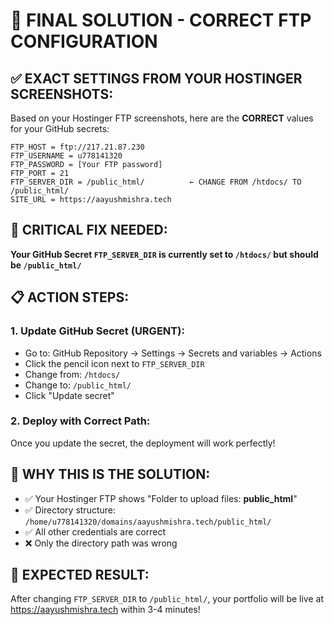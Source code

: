 # 🎯 FINAL SOLUTION - CORRECT FTP CONFIGURATION

## ✅ **EXACT SETTINGS FROM YOUR HOSTINGER SCREENSHOTS:**

Based on your Hostinger FTP screenshots, here are the **CORRECT** values for your GitHub secrets:

```
FTP_HOST = ftp://217.21.87.230
FTP_USERNAME = u778141320  
FTP_PASSWORD = [Your FTP password]
FTP_PORT = 21
FTP_SERVER_DIR = /public_html/          ← CHANGE FROM /htdocs/ TO /public_html/
SITE_URL = https://aayushmishra.tech
```

## 🔧 **CRITICAL FIX NEEDED:**

**Your GitHub Secret `FTP_SERVER_DIR` is currently set to `/htdocs/` but should be `/public_html/`**

## 📋 **ACTION STEPS:**

### 1. **Update GitHub Secret (URGENT):**
- Go to: GitHub Repository → Settings → Secrets and variables → Actions
- Click the pencil icon next to `FTP_SERVER_DIR`
- Change from: `/htdocs/`
- Change to: `/public_html/`
- Click "Update secret"

### 2. **Deploy with Correct Path:**
Once you update the secret, the deployment will work perfectly!

## 🎯 **WHY THIS IS THE SOLUTION:**

- ✅ Your Hostinger FTP shows "Folder to upload files: **public_html**"
- ✅ Directory structure: `/home/u778141320/domains/aayushmishra.tech/public_html/`
- ✅ All other credentials are correct
- ❌ Only the directory path was wrong

## 🚀 **EXPECTED RESULT:**

After changing `FTP_SERVER_DIR` to `/public_html/`, your portfolio will be live at https://aayushmishra.tech within 3-4 minutes!
